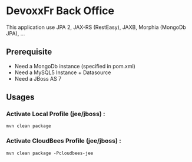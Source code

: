 DevoxxFr Back Office
====================

This application use JPA 2, JAX-RS (RestEasy), JAXB, Morphia (MongoDb JPA), ...

Prerequisite
------------

* Need a MongoDb instance (specified in pom.xml)
* Need a MySQL5 Instance + Datasource
* Need a JBoss AS 7

Usages
------ 

### Activate Local Profile (jee/jboss) :
    mvn clean package

### Activate CloudBees Profile (jee/jboss) :
    mvn clean package -Pcloudbees-jee
